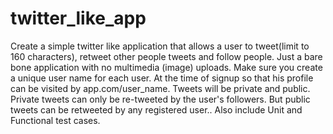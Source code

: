 twitter_like_app
================

Create a simple twitter like application that allows a user to tweet(limit to 160 characters), retweet other people tweets and follow people. Just a bare bone application with no multimedia (image) uploads. Make sure you create a unique user name for each user. At the time of signup so that his profile can be visited by app.com/user_name. Tweets will be private and public. Private tweets can only be re-tweeted by the user's followers. But public tweets can be retweeted by any registered user.. Also include Unit and Functional test cases.